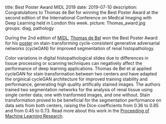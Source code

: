 title: Best Poster Award MIDL 2019
date: 2019-07-10
description: Congratulations to Thomas de Bel for winning the Best Poster Award at the second edition of the International Conference on Medical Imaging with Deep Learning held in London this week.
picture: Thomas_award.jpg
groups: diag, pathology

During the 2nd edition of <a href="https://2019.midl.io/">MIDL</a>, <a href="https://www.computationalpathologygroup.eu/members/thomas-de-bel/">Thomas de Bel</a> won the Best Poster Award for his <a href="https://www.computationalpathologygroup.eu/presentations/cc-gan-renal-histopathology/">poster</a> on stain-transforming cycle-consistent generative adversarial networks (cycleGAN) for improved segmentation of renal histopathology.

Color variations in digital histopathological slides due to differences in tissue processing or scanning techniques can negatively affect the performance of deep learning applications. Thomas de Bel et al applied cycleGAN for stain transformation between two centers and have adapted the orginical cycleGAN architecture for improved training stability and performance, generating high quality artifically stained images. The authors trained two segmentation networks for the analysis of renal tissue using single center data; one with tranformed images, and one without. Stain transformation proved to be beneficial for the segmentation performance on data sets from both centers, raising the Dice-coefficients from 0.36 to 0.85 and from 0.45 to 0.73. Read more about this work in the <a href="http://proceedings.mlr.press/v102/de-bel19a.html">Proceeding of Machine Learning Research</a>.
